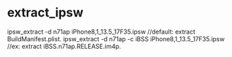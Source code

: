 # extract_ipsw
ipsw_extract -d n71ap iPhone8,1_13.5_17F35.ipsw           //default: extract BuildManifest.plist.
ipsw_extract -d n71ap -c iBSS iPhone8,1_13.5_17F35.ipsw   //ex: extract iBSS.n71ap.RELEASE.im4p.
